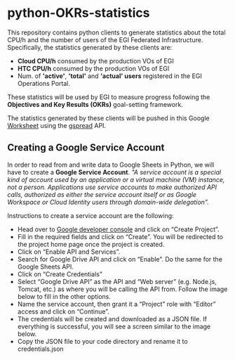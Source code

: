 # python-OKRs-statistics
This repository contains python clients to generate statistics about the total CPU/h and the number of users of the EGI Federated Infrastructure. 
Specifically, the statistics generated by these clients are:
- **Cloud CPU/h** consumed by the production VOs of EGI
- **HTC CPU/h** consumed by the production VOs of EGI
- Num. of **'active'**, **'total'** and **'actual' users** registered in the EGI Operations Portal. 

These statistics will be used by EGI to measure progress following the **Objectives and Key Results (OKRs)** goal-setting framework.

The statistics generated by these clients will be pushed in this Google <a href="https://docs.google.com/spreadsheets/d/1B1Sqf1UiN9pY_fGbWe5G1zKA2UzsekOVbLCtiiMFAXk/edit#">Worksheet</a> using the <a href="https://docs.gspread.org/en/v5.10.0/">gspread</a> API.

## Creating a Google Service Account
In order to read from and write data to Google Sheets in Python, we will have to create a **Google Service Account**.
_"A service account is a special kind of account used by an application or a virtual machine (VM) instance, not a person. 
Applications use service accounts to make authorized API calls, authorized as either the service account itself or as Google Workspace 
or Cloud Identity users through domain-wide delegation"._

Instructions to create a service account are the following:
* Head over to <a href="https://console.developers.google.com/">Google developer console</a> and click on “Create Project”.
* Fill in the required fields and click on “Create”. You will be redirected to the project home page once the project is created.
* Click on “Enable API and Services”.
* Search for Google Drive API and click on “Enable”. Do the same for the Google Sheets API.
* Click on “Create Credentials”
* Select “Google Drive API” as the API and “Web server” (e.g. Node.js, Tomcat, etc.) as where you will be calling the API from. Follow the image below to fill in the other options.
* Name the service account, then grant it a “Project” role with “Editor” access and click on “Continue”.
* The credentials will be created and downloaded as a JSON file. If everything is successful, you will see a screen similar to the image below.
* Copy the JSON file to your code directory and rename it to credentials.json
